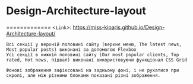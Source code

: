# Design-Architecture-layout
=============
<`Link`>: <https://miss-kiparis.github.io/Design-Architecture-layout/>

    Всі секції у верхній половині сайту (верхнє меню, The latest news, Most popular posts) виконані за допомогою Flexbox
    Усі секції в нижній половині сайту (Our most popular clients, Top rated, Hot news, підвал) виконані використовуючи функціонал CSS Grid
    
    Фонові зображення зафіксовані на задньому фоні, і не рухатися при скролі, але між різними блоками показані різні зображення.
